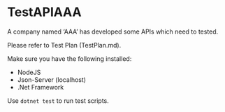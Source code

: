 # TestAPIAAA

A company named ‘AAA’ has developed some APIs which need to tested.

Please refer to Test Plan (TestPlan.md).

Make sure you have the following installed:
* NodeJS
* Json-Server (localhost)
* .Net Framework

Use `dotnet test` to run test scripts.